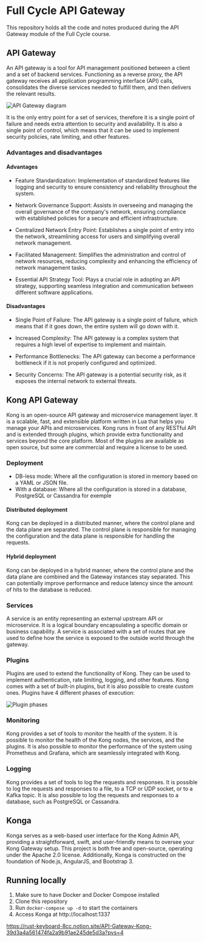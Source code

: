 # Full Cycle API Gateway

This repository holds all the code and notes produced during the API Gateway module of the Full Cycle course.

## API Gateway

An API gateway is a tool for API management positioned between a client and a set of backend services. Functioning as a reverse proxy, the API gateway receives all application programming interface (API) calls, consolidates the diverse services needed to fulfill them, and then delivers the relevant results.

![API Gateway diagram](./docs/images/api-gatway.png)

It is the only entry point for a set of services, therefore it is a single point of failure and needs extra attention to security and availability. It is also a single point of control, which means that it can be used to implement security policies, rate limiting, and other features.

### Advantages and disadvantages

#### Advantages

- Feature Standardization: Implementation of standardized features like logging and security to ensure consistency and reliability throughout the system.

- Network Governance Support: Assists in overseeing and managing the overall governance of the company's network, ensuring compliance with established policies for a secure and efficient infrastructure.

- Centralized Network Entry Point: Establishes a single point of entry into the network, streamlining access for users and simplifying overall network management.

- Facilitated Management: Simplifies the administration and control of network resources, reducing complexity and enhancing the efficiency of network management tasks.

- Essential API Strategy Tool: Plays a crucial role in adopting an API strategy, supporting seamless integration and communication between different software applications.

#### Disadvantages

- Single Point of Failure: The API gateway is a single point of failure, which means that if it goes down, the entire system will go down with it.

- Increased Complexity: The API gateway is a complex system that requires a high level of expertise to implement and maintain.

- Performance Bottlenecks: The API gateway can become a performance bottleneck if it is not properly configured and optimized.

- Security Concerns: The API gateway is a potential security risk, as it exposes the internal network to external threats.

## Kong API Gateway

Kong is an open-source API gateway and microservice management layer. It is a scalable, fast, and extensible platform written in Lua that helps you manage your APIs and microservices. Kong runs in front of any RESTful API and is extended through plugins, which provide extra functionality and services beyond the core platform. Most of the plugins are available as open source, but some are commercial and require a license to be used.

### Deployment

- DB-less mode: Where all the configuration is stored in memory based on a YAML or JSON file.
- With a database: Where all the configuration is stored in a database, PostgreSQL or Cassandra for exemple

#### Distributed deployment

Kong can be deployed in a distributed manner, where the control plane and the data plane are separated. The control plane is responsible for managing the configuration and the data plane is responsible for handling the requests.

#### Hybrid deployment

Kong can be deployed in a hybrid manner, where the control plane and the data plane are combined and the Gateway instances stay separated. This can potentially improve performance and reduce latency since the amount of hits to the database is reduced.

### Services

A service is an entity representing an external upstream API or microservice. It is a logical boundary encapsulating a specific domain or business capability. A service is associated with a set of routes that are used to define how the service is exposed to the outside world through the gateway.

### Plugins

Plugins are used to extend the functionality of Kong. They can be used to implement authentication, rate limiting, logging, and other features. Kong comes with a set of built-in plugins, but it is also possible to create custom ones. Plugins have 4 different phases of execution:

![Plugin phases](./docs/images/plugin-phases.webp)

### Monitoring

Kong provides a set of tools to monitor the health of the system. It is possible to monitor the health of the Kong nodes, the services, and the plugins. It is also possible to monitor the performance of the system using Prometheus and Grafana, which are seamlessly integrated with Kong.

### Logging

Kong provides a set of tools to log the requests and responses. It is possible to log the requests and responses to a file, to a TCP or UDP socket, or to a Kafka topic. It is also possible to log the requests and responses to a database, such as PostgreSQL or Cassandra.

## Konga

Konga serves as a web-based user interface for the Kong Admin API, providing a straightforward, swift, and user-friendly means to oversee your Kong Gateway setup. This project is both free and open-source, operating under the Apache 2.0 license. Additionally, Konga is constructed on the foundation of Node.js, AngularJS, and Bootstrap 3.

## Running locally

1. Make sure to have Docker and Docker Compose installed
1. Clone this repository
1. Run `docker-compose up -d` to start the containers
1. Access Konga at http://localhost:1337

https://rust-keyboard-8cc.notion.site/API-Gateway-Kong-39d3a4a561474fa2a9b91ae245de5d3a?pvs=4
